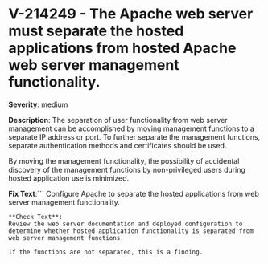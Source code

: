 # V-214249 - The Apache web server must separate the hosted applications from hosted Apache web server management functionality.

**Severity**: medium

**Description**:
The separation of user functionality from web server management can be accomplished by moving management functions to a separate IP address or port. To further separate the management functions, separate authentication methods and certificates should be used.

By moving the management functionality, the possibility of accidental discovery of the management functions by non-privileged users during hosted application use is minimized.

**Fix Text**:```
Configure Apache to separate the hosted applications from web server management functionality.
```
**Check Text**:
Review the web server documentation and deployed configuration to determine whether hosted application functionality is separated from web server management functions.

If the functions are not separated, this is a finding.
